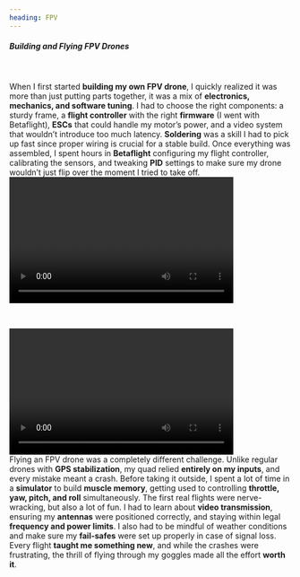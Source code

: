 ```yaml
---
heading: FPV
---
```


##### Building and Flying FPV Drones

&nbsp;
&nbsp;

<div clasName='paragraphWrapper'>
  When I first started <b>building my own FPV drone</b>, I quickly realized it was more than just putting parts together, it was a mix of <b>electronics, mechanics, and software tuning</b>. I had to choose the right components: a sturdy frame, a <b>flight controller</b> with the right <b>firmware</b> (I went with Betaflight), <b>ESCs</b> that could handle my motor’s power, and a video system that wouldn’t introduce too much latency. <b>Soldering</b> was a skill I had to pick up fast since proper wiring is crucial for a stable build. Once everything was assembled, I spent hours in <b>Betaflight</b> configuring my flight controller, calibrating the sensors, and tweaking <b>PID</b> settings to make sure my drone wouldn’t just flip over the moment I tried to take off.

  <video width="400" height="225" autoPlay loop>
    <source src="/Soldering.webm" type="video/webm" />
  </video>

</div>

&nbsp;

<video width="400" height="225" autoPlay loop>
  <source src="/FPV.webm" type="video/webm" />
</video>

<div clasName='paragraphWrapper'>
  Flying an FPV drone was a completely different challenge. Unlike regular drones with <b>GPS stabilization</b>, my quad relied <b>entirely on my inputs</b>, and every mistake meant a crash. Before taking it outside, I spent a lot of time in a <b>simulator</b> to build <b>muscle memory</b>, getting used to controlling <b>throttle, yaw, pitch, and roll</b> simultaneously. The first real flights were nerve-wracking, but also a lot of fun. I had to learn about <b>video transmission</b>, ensuring my <b>antennas</b> were positioned correctly, and staying within legal <b>frequency and power limits</b>. I also had to be mindful of weather conditions and make sure my <b>fail-safes</b> were set up properly in case of signal loss. Every flight <b>taught me something new</b>, and while the crashes were frustrating, the thrill of flying through my goggles made all the effort <b>worth it</b>.
</div>

